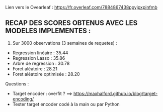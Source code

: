 Lien vers le Ovearleaf : https://fr.overleaf.com/7884867438ppyjpxpjnfmb 

RECAP DES SCORES OBTENUS AVEC LES MODELES IMPLEMENTES : 
-------------------------------------------------------

1. Sur 3000 observations (3 semaines de requetes) : 
- Regression linéaire : 35.44 
- Regression Lasso : 35.86
- Arbre de regression : 30.78
- Foret aléatoire : 28.21
- Foret aléatoire optimisée : 28.20

Questions : 
- Target encoder : overfit ? ==> https://maxhalford.github.io/blog/target-encoding/
- Tester target encoder codé à la main ou par Python 
